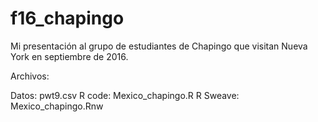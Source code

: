 # f16_chapingo

Mi presentación al grupo de estudiantes de Chapingo que visitan Nueva York en septiembre de 2016.

Archivos:

Datos: pwt9.csv
R code: Mexico_chapingo.R
R Sweave: Mexico_chapingo.Rnw


